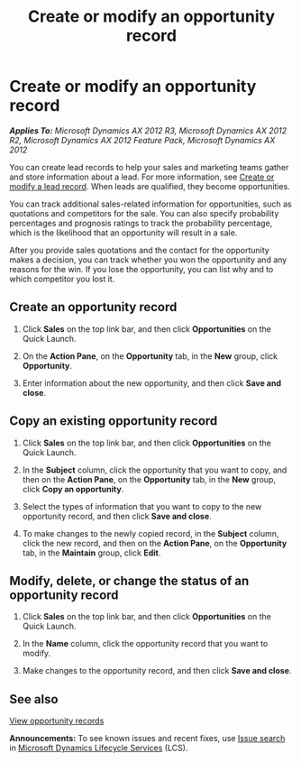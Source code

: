 ﻿---
title: Create or modify an opportunity record
TOCTitle: Create or modify an opportunity record
ms:assetid: 5601980a-4536-45ae-a9a9-b2d00860c2c1
ms:mtpsurl: https://technet.microsoft.com/en-us/library/Hh271537(v=AX.60)
ms:contentKeyID: 36384169
ms.date: 04/18/2014
mtps_version: v=AX.60
f1_keywords:
- smmEPOpportunityEdit
---

# Create or modify an opportunity record 


_**Applies To:** Microsoft Dynamics AX 2012 R3, Microsoft Dynamics AX 2012 R2, Microsoft Dynamics AX 2012 Feature Pack, Microsoft Dynamics AX 2012_

You can create lead records to help your sales and marketing teams gather and store information about a lead. For more information, see [Create or modify a lead record](create-or-modify-a-lead-record.md). When leads are qualified, they become opportunities.

You can track additional sales-related information for opportunities, such as quotations and competitors for the sale. You can also specify probability percentages and prognosis ratings to track the probability percentage, which is the likelihood that an opportunity will result in a sale.

After you provide sales quotations and the contact for the opportunity makes a decision, you can track whether you won the opportunity and any reasons for the win. If you lose the opportunity, you can list why and to which competitor you lost it.

## Create an opportunity record

1.  Click **Sales** on the top link bar, and then click **Opportunities** on the Quick Launch.

2.  On the **Action Pane**, on the **Opportunity** tab, in the **New** group, click **Opportunity**.

3.  Enter information about the new opportunity, and then click **Save and close**.

## Copy an existing opportunity record

1.  Click **Sales** on the top link bar, and then click **Opportunities** on the Quick Launch.

2.  In the **Subject** column, click the opportunity that you want to copy, and then on the **Action Pane**, on the **Opportunity** tab, in the **New** group, click **Copy an opportunity**.

3.  Select the types of information that you want to copy to the new opportunity record, and then click **Save and close**.

4.  To make changes to the newly copied record, in the **Subject** column, click the new record, and then on the **Action Pane**, on the **Opportunity** tab, in the **Maintain** group, click **Edit**.

## Modify, delete, or change the status of an opportunity record

1.  Click **Sales** on the top link bar, and then click **Opportunities** on the Quick Launch.

2.  In the **Name** column, click the opportunity record that you want to modify.

3.  Make changes to the opportunity record, and then click **Save and close**.

## See also

[View opportunity records](view-opportunity-records.md)

  
**Announcements:** To see known issues and recent fixes, use [Issue search](http://go.microsoft.com/fwlink/?linkid=389258) in [Microsoft Dynamics Lifecycle Services](http://go.microsoft.com/fwlink/?linkid=306505) (LCS).

